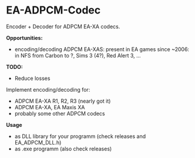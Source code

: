 # EA-ADPCM-Codec

Encoder + Decoder for ADPCM EA-XA codecs.

**Opportunities:**
- encoding/decoding ADPCM EA-XAS: present in EA games since ~2006: in NFS from Carbon to ?, Sims 3 (4?), Red Alert 3, ...

**TODO:**
- Reduce losses

Implement encoding/decoding for:
- ADPCM EA-XA R1, R2, R3 (nearly got it)
- ADPCM EA-XA, EA Maxis XA
- probably some other ADPCM codecs

**Usage**
- as DLL library for your programm (check releases and EA_ADPCM_DLL.h)
- as .exe programm (also check releases)
